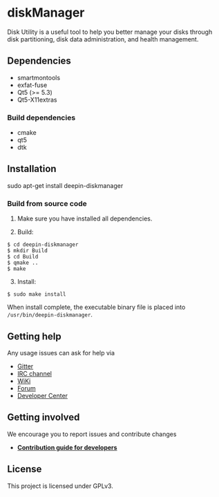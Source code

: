# diskManager
Disk Utility is a useful tool to help you better manage your disks through disk partitioning, disk data administration, and health management.

## Dependencies
* smartmontools
* exfat-fuse
* Qt5 (>= 5.3)
* Qt5-X11extras

### Build dependencies

* cmake
* qt5
* dtk


## Installation
sudo apt-get install deepin-diskmanager

### Build from source code

1. Make sure you have installed all dependencies.

2. Build:
```
$ cd deepin-diskmanager
$ mkdir Build
$ cd Build
$ qmake ..
$ make
```

3. Install:
```
$ sudo make install
```

When install complete, the executable binary file is placed into `/usr/bin/deepin-diskmanager`.

## Getting help

Any usage issues can ask for help via
* [Gitter](https://gitter.im/orgs/linuxdeepin/rooms)
* [IRC channel](https://webchat.freenode.net/?channels=deepin)
* [WiKi](https://wiki.deepin.org)
* [Forum](https://bbs.deepin.org)
* [Developer Center](https://github.com/linuxdeepin/dde-session-shell)

## Getting involved

We encourage you to report issues and contribute changes

* [**Contribution guide for developers**](https://github.com/linuxdeepin/developer-center/wiki/Contribution-Guidelines-for-Developers-en)


## License
This project is licensed under GPLv3.
